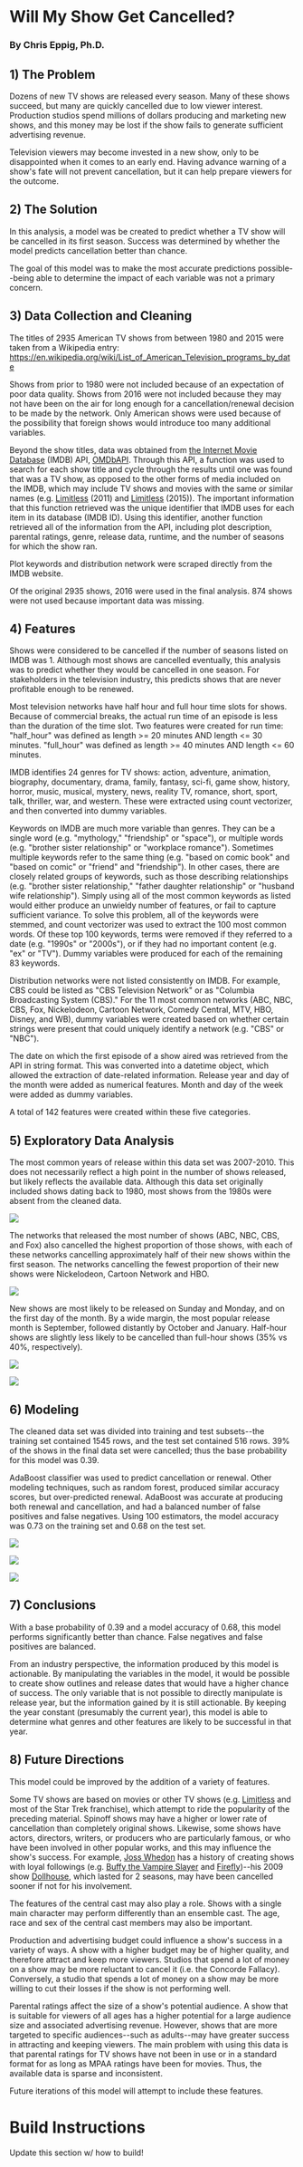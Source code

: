 # Will My Show Get Cancelled?

### By Chris Eppig, Ph.D.


## 1) The Problem

Dozens of new TV shows are released every season. Many of these shows succeed, but many are quickly cancelled due to low viewer interest. Production studios spend millions of dollars producing and marketing new shows, and this money may be lost if the show fails to generate sufficient advertising revenue.

Television viewers may become invested in a new show, only to be disappointed when it comes to an early end. Having advance warning of a show's fate will not prevent cancellation, but it can help prepare viewers for the outcome.

## 2) The Solution

In this analysis, a model was be created to predict whether a TV show will be cancelled in its first season. Success was determined by whether the model predicts cancellation better than chance.

The goal of this model was to make the most accurate predictions possible--being able to determine the impact of each variable was not a primary concern.

## 3) Data Collection and Cleaning

The titles of 2935 American TV shows from between 1980 and 2015 were taken from a Wikipedia entry: https://en.wikipedia.org/wiki/List_of_American_Television_programs_by_date

Shows from prior to 1980 were not included because of an expectation of poor data quality. Shows from 2016 were not included because they may not have been on the air for long enough for a cancellation/renewal decision to be made by the network. Only American shows were used because of the possibility that foreign shows would introduce too many additional variables.

Beyond the show titles, data was obtained from [the Internet Movie Database](http://www.imdb.com/) (IMDB) API, [OMDbAPI](http://www.omdbapi.com). Through this API, a function was used to search for each show title and cycle through the results until one was found that was a TV show, as opposed to the other forms of media included on the IMDB, which may include TV shows and movies with the same or similar names (e.g. [Limitless](http://www.imdb.com/title/tt1219289/?ref_=nv_sr_2) (2011) and [Limitless](http://www.imdb.com/title/tt4422836/?ref_=nv_sr_1) (2015)). The important information that this function retrieved was the unique identifier that IMDB uses for each item in its database (IMDB ID). Using this identifier, another function retrieved all of the information from the API, including plot description, parental ratings, genre, release data, runtime, and the number of seasons for which the show ran.

Plot keywords and distribution network were scraped directly from the IMDB website.

Of the original 2935 shows, 2016 were used in the final analysis. 874 shows were not used because important data was missing.

## 4) Features

Shows were considered to be cancelled if the number of seasons listed on IMDB was 1. Although most shows are cancelled eventually, this analysis was to predict whether they would be cancelled in one season. For stakeholders in the television industry, this predicts shows that are never profitable enough to be renewed.

Most television networks have half hour and full hour time slots for shows. Because of commercial breaks, the actual run time of an episode is less than the duration of the time slot. Two features were created for run time: "half_hour" was defined as length >= 20 minutes AND length <= 30 minutes. "full_hour" was defined as length >= 40 minutes AND length <= 60 minutes.

IMDB identifies 24 genres for TV shows: action, adventure, animation, biography, documentary, drama, family, fantasy, sci-fi, game show, history, horror, music, musical, mystery, news, reality TV, romance, short, sport, talk, thriller, war, and western. These were extracted using count vectorizer, and then converted into dummy variables.

Keywords on IMDB are much more variable than genres. They can be a single word (e.g. "mythology," "friendship" or "space"), or multiple words (e.g. "brother sister relationship" or "workplace romance"). Sometimes multiple keywords refer to the same thing (e.g. "based on comic book" and "based on comic" or "friend" and "friendship"). In other cases, there are closely related groups of keywords, such as those describing relationships (e.g. "brother sister relationship," "father daughter relationship" or "husband wife relationship"). Simply using all of the most common keywords as listed would either produce an unwieldy number of features, or fail to capture sufficient variance. To solve this problem, all of the keywords were stemmed, and count vectorizer was used to extract the 100 most common words. Of these top 100 keywords, terms were removed if they referred to a date (e.g. "1990s" or "2000s"), or if they had no important content (e.g. "ex" or "TV"). Dummy variables were produced for each of the remaining 83 keywords.

Distribution networks were not listed consistently on IMDB. For example, CBS could be listed as "CBS Television Network" or as "Columbia Broadcasting System (CBS)." For the 11 most common networks (ABC, NBC, CBS, Fox, Nickelodeon, Cartoon Network, Comedy Central, MTV, HBO, Disney, and WB), dummy variables were created based on whether certain strings were present that could uniquely identify a network (e.g. "CBS" or "NBC").

The date on which the first episode of a show aired was retrieved from the API in string format. This was converted into a datetime object, which allowed the extraction of date-related information. Release year and day of the month were added as numerical features. Month and day of the week were added as dummy variables.

A total of 142 features were created within these five categories.

## 5) Exploratory Data Analysis

The most common years of release within this data set was 2007-2010. This does not necessarily reflect a high point in the number of shows released, but likely reflects the available data. Although this data set originally included shows dating back to 1980, most shows from the 1980s were absent from the cleaned data.

![](https://github.com/cgeppig/DSI_Capstone/blob/master/figures/yearly.png)

The networks that released the most number of shows (ABC, NBC, CBS, and Fox) also cancelled the highest proportion of those shows, with each of these networks cancelling approximately half of their new shows within the first season. The networks cancelling the fewest proportion of their new shows were Nickelodeon, Cartoon Network and HBO.

![](https://github.com/cgeppig/DSI_Capstone/blob/master/figures/networks.png)

New shows are most likely to be released on Sunday and Monday, and on the first day of the month. By a wide margin, the most popular release month is September, followed distantly by October and January. Half-hour shows are slightly less likely to be cancelled than full-hour shows (35% vs 40%, respectively).

![](https://github.com/cgeppig/DSI_Capstone/blob/master/figures/weekdays.png)

![](https://github.com/cgeppig/DSI_Capstone/blob/master/figures/month.png)


## 6) Modeling

The cleaned data set was divided into training and test subsets--the training set contained 1545 rows, and the test set contained 516 rows. 39% of the shows in the final data set were cancelled; thus the base probability for this model was 0.39.

AdaBoost classifier was used to predict cancellation or renewal. Other modeling techniques, such as random forest, produced similar accuracy scores, but over-predicted renewal. AdaBoost was accurate at producing both renewal and cancellation, and had a balanced number of false positives and false negatives. Using 100 estimators, the model accuracy was 0.73 on the training set and 0.68 on the test set.

![](https://github.com/cgeppig/DSI_Capstone/blob/master/figures/classification_report.png)

![](https://github.com/cgeppig/DSI_Capstone/blob/master/figures/confusion_matrix.png)

![](https://github.com/cgeppig/DSI_Capstone/blob/master/figures/adaboost_roc.png)


## 7) Conclusions

With a base probability of 0.39 and a model accuracy of 0.68, this model performs significantly better than chance. False negatives and false positives are balanced.

From an industry perspective, the information produced by this model is actionable. By manipulating the variables in the model, it would be possible to create show outlines and release dates that would have a higher chance of success. The only variable that is not possible to directly manipulate is release year, but the information gained by it is still actionable. By keeping the year constant (presumably the current year), this model is able to determine what genres and other features are likely to be successful in that year.

## 8) Future Directions

This model could be improved by the addition of a variety of features.

Some TV shows are based on movies or other TV shows (e.g. [Limitless](http://www.imdb.com/title/tt4422836/?ref_=nv_sr_1) and most of the Star Trek franchise), which attempt to ride the popularity of the preceding material. Spinoff shows may have a higher or lower rate of cancellation than completely original shows. Likewise, some shows have actors, directors, writers, or producers who are particularly famous, or who have been involved in other popular works, and this may influence the show's success. For example, [Joss Whedon](http://www.imdb.com/name/nm0923736/?ref_=nv_sr_1) has a history of creating shows with loyal followings (e.g. [Buffy the Vampire Slayer](http://www.imdb.com/title/tt0118276/?ref_=nv_sr_1) and [Firefly](http://www.imdb.com/title/tt0303461/?ref_=nv_sr_1))--his 2009 show [Dollhouse](http://www.imdb.com/title/tt1135300/?ref_=nv_sr_1), which lasted for 2 seasons, may have been cancelled sooner if not for his involvement.

The features of the central cast may also play a role. Shows with a single main character may perform differently than an ensemble cast. The age, race and sex of the central cast members may also be important.

Production and advertising budget could influence a show's success in a variety of ways. A show with a higher budget may be of higher quality, and therefore attract and keep more viewers. Studios that spend a lot of money on a show may be more reluctant to cancel it (i.e. the Concorde Fallacy). Conversely, a studio that spends a lot of money on a show may be more willing to cut their losses if the show is not performing well.

Parental ratings affect the size of a show's potential audience. A show that is suitable for viewers of all ages has a higher potential for a large audience size and associated advertising revenue. However, shows that are more targeted to specific audiences--such as adults--may have greater success in attracting and keeping viewers. The main problem with using this data is that parental ratings for TV shows have not been in use or in a standard format for as long as MPAA ratings have been for movies. Thus, the available data is sparse and inconsistent.

Future iterations of this model will attempt to include these features.

# Build Instructions

Update this section w/ how to build!
